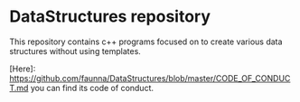 # DataStructures repository

This repository contains c++ programs focused on to create various data structures without using templates.

[Here]: https://github.com/faunna/DataStructures/blob/master/CODE_OF_CONDUCT.md you can find its code of conduct.
